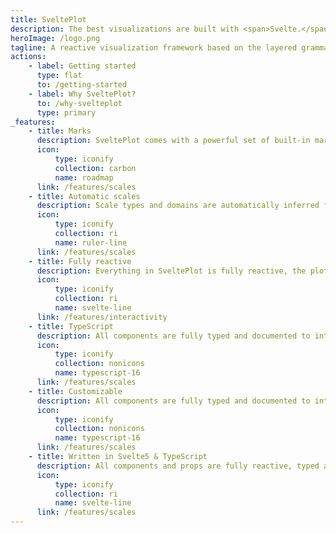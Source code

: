 ```yaml
---
title: SveltePlot
description: The best visualizations are built with <span>Svelte.</span>
heroImage: /logo.png
tagline: A reactive visualization framework based on the layered grammar of graphics principles. Think of Observable Plot, but re-written in Svelte!
actions:
    - label: Getting started
      type: flat
      to: /getting-started
    - label: Why SveltePlot?
      to: /why-svelteplot
      type: primary
_features:
    - title: Marks
      description: SveltePlot comes with a powerful set of built-in marks for building for your visualizations
      icon:
          type: iconify
          collection: carbon
          name: roadmap
      link: /features/scales
    - title: Automatic scales
      description: Scale types and domains are automatically inferred from your data, unless you customize them
      icon:
          type: iconify
          collection: ri
          name: ruler-line
      link: /features/scales
    - title: Fully reactive
      description: Everything in SveltePlot is fully reactive, the plot just updates when the data or configuration changes
      icon:
          type: iconify
          collection: ri
          name: svelte-line
      link: /features/interactivity
    - title: TypeScript
      description: All components are fully typed and documented to integrate with VSCode
      icon:
          type: iconify
          collection: nonicons
          name: typescript-16
      link: /features/scales
    - title: Customizable
      description: All components are fully typed and documented to integrate with VSCode
      icon:
          type: iconify
          collection: nonicons
          name: typescript-16
      link: /features/scales
    - title: Written in Svelte5 & TypeScript
      description: All components and props are fully reactive, typed and documented!
      icon:
          type: iconify
          collection: ri
          name: svelte-line
      link: /features/scales
---
```


<style lang="scss">
  main {

  }
  article {
   margin-left: auto;
   margin-right: auto;
  }
  :global {
    .intro .description {
      font-size: 2.8rem!important;
      font-weight: 600!important;
      line-height: 1.1!important;
      text-wrap: balance;
    }
    .svp-action--primary span {
      color: white;
    }
  }
</style>
